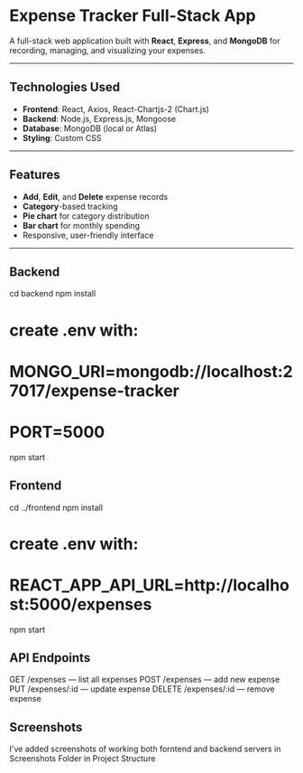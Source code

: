 # Expense Tracker Full-Stack App

A full-stack web application built with **React**, **Express**, and **MongoDB** for recording, managing, and visualizing your expenses.

---

## Technologies Used

- **Frontend**: React, Axios, React-Chartjs-2 (Chart.js)  
- **Backend**: Node.js, Express.js, Mongoose  
- **Database**: MongoDB (local or Atlas)  
- **Styling**: Custom CSS  
---

## Features

- **Add**, **Edit**, and **Delete** expense records  
- **Category**-based tracking  
- **Pie chart** for category distribution  
- **Bar chart** for monthly spending  
- Responsive, user-friendly interface  

---

## Backend

cd backend
npm install
# create .env with:
# MONGO_URI=mongodb://localhost:27017/expense-tracker
# PORT=5000
npm start

## Frontend 

cd ../frontend
npm install
# create .env with:
# REACT_APP_API_URL=http://localhost:5000/expenses
npm start

## API Endpoints 

GET /expenses — list all expenses
POST /expenses — add new expense
PUT /expenses/:id — update expense
DELETE /expenses/:id — remove expense

## Screenshots

I've added screenshots of working both forntend and backend servers in Screenshots Folder in Project Structure

